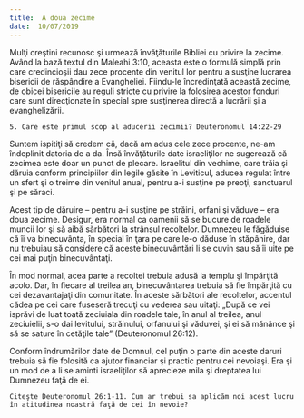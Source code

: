 ```yaml
---
title:  A doua zecime
date:  10/07/2019
---
```


Mulţi creştini recunosc şi urmează învăţăturile Bibliei cu privire la zecime. Având la bază textul din Maleahi 3:10, aceasta este o formulă simplă prin care credincioşii dau zece procente din venitul lor pentru a susţine lucrarea bisericii de răspândire a Evangheliei. Fiindu-le încredinţată această zecime, de obicei bisericile au reguli stricte cu privire la folosirea acestor fonduri care sunt direcţionate în special spre susţinerea directă a lucrării şi a evanghelizării.

`5. Care este primul scop al aducerii zecimii? Deuteronomul 14:22-29`

Suntem ispitiţi să credem că, dacă am adus cele zece procente, ne-am îndeplinit datoria de a da. Însă învăţăturile date israeliţilor ne sugerează că zecimea este doar un punct de plecare. Israelitul din vechime, care trăia şi dăruia conform principiilor din legile găsite în Leviticul, aducea regulat între un sfert şi o treime din venitul anual, pentru a-i susţine pe preoţi, sanctuarul şi pe săraci.

Acest tip de dăruire – pentru a-i susţine pe străini, orfani şi văduve – era doua zecime. Desigur, era normal ca oamenii să se bucure de roadele muncii lor şi să aibă sărbători la strânsul recoltelor. Dumnezeu le făgăduise că îi va binecuvânta, în special în ţara pe care le-o dăduse în stăpânire, dar nu trebuiau să considere că aceste binecuvântări li se cuvin sau să îi uite pe cei mai puţin binecuvântaţi.

În mod normal, acea parte a recoltei trebuia adusă la templu şi împărţită acolo. Dar, în fiecare al treilea an, binecuvântarea trebuia să fie împărţită cu cei dezavantajaţi din comunitate. În aceste sărbători ale recoltelor, accentul cădea pe cei care fuseseră trecuţi cu vederea sau uitaţi: „După ce vei isprăvi de luat toată zeciuiala din roadele tale, în anul al treilea, anul zeciuielii, s-o dai levitului, străinului, orfanului şi văduvei, şi ei să mănânce şi să se sature în cetăţile tale” (Deuteronomul 26:12).

Conform îndrumărilor date de Domnul, cel puţin o parte din aceste daruri trebuia să fie folosită ca ajutor financiar şi practic pentru cei nevoiaşi. Era şi un mod de a li se aminti israeliţilor să aprecieze mila şi dreptatea lui Dumnezeu faţă de ei.

`Citeşte Deuteronomul 26:1-11. Cum ar trebui sa aplicăm noi acest lucru în atitudinea noastră faţă de cei în nevoie?`